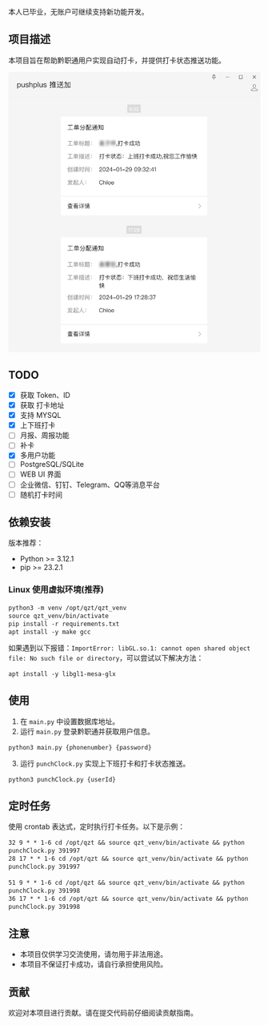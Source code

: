 本人已毕业，无账户可继续支持新功能开发。

## 项目描述

本项目旨在帮助黔职通用户实现自动打卡，并提供打卡状态推送功能。

![push](images/pushplush.png)

## TODO

- [X] 获取 Token、ID
- [X] 获取 打卡地址
- [X] 支持 MYSQL
- [X] 上下班打卡
- [ ] 月报、周报功能
- [ ] 补卡
- [X] 多用户功能
- [ ] PostgreSQL/SQLite
- [ ] WEB UI 界面
- [ ] 企业微信、钉钉、Telegram、QQ等消息平台
- [ ] 随机打卡时间

## 依赖安装

版本推荐：
- Python >= 3.12.1
- pip >= 23.2.1

### Linux 使用虚拟环境(推荐)
```
python3 -m venv /opt/qzt/qzt_venv
source qzt_venv/bin/activate
pip install -r requirements.txt
apt install -y make gcc
```

如果遇到以下报错：`ImportError: libGL.so.1: cannot open shared object file: No such file or directory`，可以尝试以下解决方法：
```
apt install -y libgl1-mesa-glx
```

## 使用

1. 在 `main.py` 中设置数据库地址。
2. 运行 `main.py` 登录黔职通并获取用户信息。
```
python3 main.py {phonenumber} {password}
```
3. 运行 `punchClock.py` 实现上下班打卡和打卡状态推送。
```
python3 punchClock.py {userId}
```

## 定时任务
使用 crontab 表达式，定时执行打卡任务。以下是示例：
```
32 9 * * 1-6 cd /opt/qzt && source qzt_venv/bin/activate && python punchClock.py 391997
28 17 * * 1-6 cd /opt/qzt && source qzt_venv/bin/activate && python punchClock.py 391997

51 9 * * 1-6 cd /opt/qzt && source qzt_venv/bin/activate && python punchClock.py 391998
36 17 * * 1-6 cd /opt/qzt && source qzt_venv/bin/activate && python punchClock.py 391998
```

## 注意

- 本项目仅供学习交流使用，请勿用于非法用途。
- 本项目不保证打卡成功，请自行承担使用风险。

## 贡献

欢迎对本项目进行贡献。请在提交代码前仔细阅读贡献指南。
